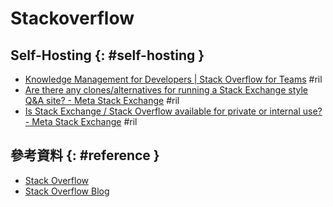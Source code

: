 # Stackoverflow

## Self-Hosting {: #self-hosting }

  - [Knowledge Management for Developers \| Stack Overflow for Teams](https://stackoverflow.com/teams) #ril
  - [Are there any clones/alternatives for running a Stack Exchange style Q&A site? \- Meta Stack Exchange](https://meta.stackexchange.com/questions/2267) #ril
  - [Is Stack Exchange / Stack Overflow available for private or internal use? \- Meta Stack Exchange](https://meta.stackexchange.com/questions/16054) #ril

## 參考資料 {: #reference }

  - [Stack Overflow](https://stackoverflow.com/)
  - [Stack Overflow Blog](https://stackoverflow.blog/)
